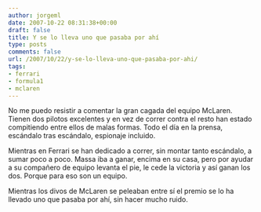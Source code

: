 ```yaml
---
author: jorgeml
date: 2007-10-22 08:31:38+00:00
draft: false
title: Y se lo lleva uno que pasaba por ahí
type: posts
comments: false
url: /2007/10/22/y-se-lo-lleva-uno-que-pasaba-por-ahi/
tags:
- ferrari
- formula1
- mclaren
---
```


No me puedo resistir a comentar la gran cagada del equipo McLaren. Tienen dos pilotos excelentes y en vez de correr contra el resto han estado compitiendo entre ellos de malas formas. Todo el día en la prensa, escándalo tras escándalo, espionaje incluido.

Mientras en Ferrari se han dedicado a correr, sin montar tanto escándalo, a sumar poco a poco. Massa iba a ganar, encima en su casa, pero por ayudar a su compañero de equipo levanta el pie, le cede la victoria y así ganan los dos. Porque para eso son un equipo.

Mientras los divos de McLaren se peleaban entre sí el premio se lo ha llevado uno que pasaba por ahí, sin hacer mucho ruido.
